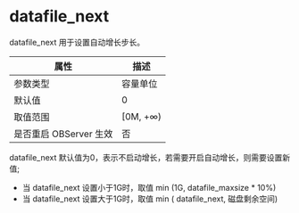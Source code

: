 # datafile_next

datafile_next 用于设置自动增长步长。

| 属性 | 描述 |
| --- | --- |
| 参数类型 | 容量单位 |
| 默认值 | 0 |
| 取值范围 | [0M, +∞) |
| 是否重启 OBServer 生效 | 否 |

datafile_next 默认值为0，表示不启动增长，若需要开启自动增长，则需要设置新值;

* 当 datafile_next 设置小于1G时，取值 min (1G, datafile_maxsize * 10%)
* 当 datafile_next 设置大于1G时，取值 min ( datafile_next,  磁盘剩余空间)